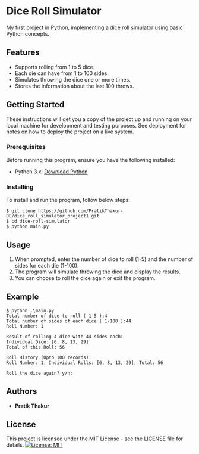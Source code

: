 # Dice Roll Simulator
My first project in Python, implementing a dice roll simulator using basic Python concepts.

## Features
- Supports rolling from 1 to 5 dice.
- Each die can have from 1 to 100 sides.
- Simulates throwing the dice one or more times.
- Stores the information about the last 100 throws.

## Getting Started  
These instructions will get you a copy of the project up and running on your local machine for development and testing purposes. See deployment for notes on how to deploy the project on a live system.

### Prerequisites  
Before running this program, ensure you have the following installed:

- Python 3.x: [Download Python](https://www.python.org/downloads/)

### Installing
To install and run the program, follow below steps: 
```
$ git clone https://github.com/PratikThakur-DE/dice_roll_simulator_project1.git   
$ cd dice-roll-simulator  
$ python main.py
```
## Usage
1. When prompted, enter the number of dice to roll (1-5) and the number of sides for each die (1-100).
2. The program will simulate throwing the dice and display the results.
3. You can choose to roll the dice again or exit the program.

## Example
```
$ python .\main.py
Total number of dice to roll ( 1-5 ):4
Total number of sides of each dice ( 1-100 ):44
Roll Number: 1

Result of rolling 4 dice with 44 sides each:
Individual Dice: [6, 8, 13, 29]
Total of this Roll: 56

Roll History (Upto 100 records):
Roll Number: 1, Individual Rolls: [6, 8, 13, 29], Total: 56

Roll the dice again? y/n:
```
## Authors
* **Pratik Thakur** 


## License
This project is licensed under the MIT License - see the [LICENSE](LICENSE) file for details.
[![License: MIT](https://img.shields.io/badge/License-MIT-yellow.svg)][def]

[def]: https://opensource.org/licenses/MIT